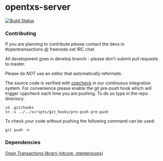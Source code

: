 opentxs-server
==============

[![Build Status](https://travis-ci.org/monetas/opentxs-server.svg?branch=develop)](https://travis-ci.org/monetas/opentxs-server)

### Contributing

If you are planning to contribute please contact the devs in #opentransactions @ freenode.net IRC chat.

All development goes in develop branch - please don't submit pull requests to master.

Please do *NOT* use an editor that automatically reformats.

The source code is verified with [cppcheck](https://github.com/danmar/cppcheck/)
in our continuous integration system. For convenience please enable the git pre-push
hook which will trigger cppcheck each time you are pushing. To do so type in the
repo directory:  

    cd .git/hooks  
    ln -s ../../scripts/git_hooks/pre-push pre-push  
    
To check your code without pushing the following command can be used:  

    git push -n

### Dependencies

[Open Transactions library (otcore, otextensions)](https://github.com/Open-Transactions/opentxs)
